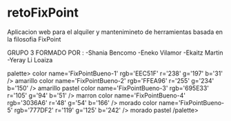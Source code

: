 # retoFixPoint
Aplicacion web para el alquiler y mantenimineto de herramientas basada en la filosofia FixPoint

GRUPO 3 FORMADO POR :
-Shania Bencomo
-Eneko Vilamor
-Ekaitz Martin
-Yeray Li Loaiza


palette>
color name='FixPointBueno-1' rgb='EEC51F' r='238' g='197' b='31' />  amarillo
color name='FixPointBueno-2' rgb='FFEA96' r='255' g='234' b='150' /> amarillo pastel
color name='FixPointBueno-3' rgb='695E33' r='105' g='94' b='51' /> marron
color name='FixPointBueno-4' rgb='3036A6' r='48' g='54' b='166' /> morado
color name='FixPointBueno-5' rgb='777DF2' r='119' g='125' b='242' /> morado pastel
/palette>
